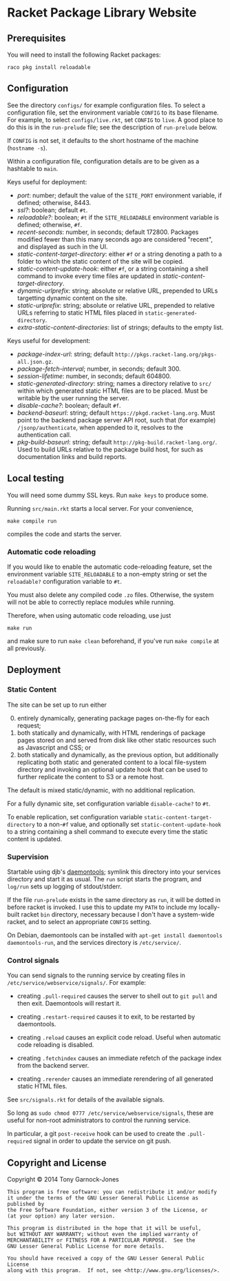 # Racket Package Library Website

## Prerequisites

You will need to install the following Racket packages:

    raco pkg install reloadable

## Configuration

See the directory `configs/` for example configuration files. To
select a configuration file, set the environment variable `CONFIG` to
its base filename. For example, to select `configs/live.rkt`, set
`CONFIG` to `live`. A good place to do this is in the `run-prelude`
file; see the description of `run-prelude` below.

If `CONFIG` is not set, it defaults to the short hostname of the
machine (`hostname -s`).

Within a configuration file, configuration details are to be given as
a hashtable to `main`.

Keys useful for deployment:

 - *port*: number; default the value of the `SITE_PORT` environment
   variable, if defined; otherwise, 8443.
 - *ssl?*: boolean; default `#t`.
 - *reloadable?*: boolean; `#t` if the `SITE_RELOADABLE` environment
   variable is defined; otherwise, `#f`.
 - *recent-seconds*: number, in seconds; default 172800. Packages
   modified fewer than this many seconds ago are considered "recent",
   and displayed as such in the UI.
 - *static-content-target-directory*: either `#f` or a string denoting
   a path to a folder to which the static content of the site will be
   copied.
 - *static-content-update-hook*: either `#f`, or a string containing a
   shell command to invoke every time files are updated in
   *static-content-target-directory*.
 - *dynamic-urlprefix*: string; absolute or relative URL, prepended to
   URLs targetting dynamic content on the site.
 - *static-urlprefix*: string; absolute or relative URL, prepended to
   relative URLs referring to static HTML files placed in
   `static-generated-directory`.
 - *extra-static-content-directories*: list of strings; defaults to
   the empty list.

Keys useful for development:

 - *package-index-url*: string; default
   `http://pkgs.racket-lang.org/pkgs-all.json.gz`.
 - *package-fetch-interval*; number, in seconds; default 300.
 - *session-lifetime*: number, in seconds; default 604800.
 - *static-generated-directory*: string; names a directory relative to
   `src/` within which generated static HTML files are to be placed.
   Must be writable by the user running the server.
 - *disable-cache?*: boolean; default `#f`.
 - *backend-baseurl*: string; default `https://pkgd.racket-lang.org`.
   Must point to the backend package server API root, such that (for
   example) `/jsonp/authenticate`, when appended to it, resolves to
   the authentication call.
 - *pkg-build-baseurl*: string; default
   `http://pkg-build.racket-lang.org/`. Used to build URLs relative to
   the package build host, for such as documentation links and build
   reports.

## Local testing

You will need some dummy SSL keys. Run `make keys` to produce some.

Running `src/main.rkt` starts a local server. For your convenience,

    make compile run

compiles the code and starts the server.

### Automatic code reloading

If you would like to enable the automatic code-reloading feature, set
the environment variable `SITE_RELOADABLE` to a non-empty string or
set the `reloadable?` configuration variable to `#t`.

You must also delete any compiled code `.zo` files. Otherwise, the
system will not be able to correctly replace modules while running.

Therefore, when using automatic code reloading, use just

    make run

and make sure to run `make clean` beforehand, if you've run `make
compile` at all previously.

## Deployment

### Static Content

The site can be set up to run either

 0. entirely dynamically, generating package pages on-the-fly for each
    request;
 0. both statically and dynamically, with HTML renderings of package
    pages stored on and served from disk like other static resources
    such as Javascript and CSS; or
 0. both statically and dynamically, as the previous option, but
    additionally replicating both static and generated content to a
    local file-system directory and invoking an optional update hook
    that can be used to further replicate the content to S3 or a
    remote host.

The default is mixed static/dynamic, with no additional replication.

For a fully dynamic site, set configuration variable `disable-cache?`
to `#t`.

To enable replication, set configuration variable
`static-content-target-directory` to a non-`#f` value, and optionally
set `static-content-update-hook` to a string containing a shell
command to execute every time the static content is updated.

### Supervision

Startable using djb's [daemontools](http://cr.yp.to/daemontools.html);
symlink this directory into your services directory and start it as
usual. The `run` script starts the program, and `log/run` sets up
logging of stdout/stderr.

If the file `run-prelude` exists in the same directory as `run`, it
will be dotted in before racket is invoked. I use this to update my
`PATH` to include my locally-built racket `bin` directory, necessary
because I don't have a system-wide racket, and to select an
appropriate `CONFIG` setting.

On Debian, daemontools can be installed with `apt-get install
daemontools daemontools-run`, and the services directory is
`/etc/service/`.

### Control signals

You can send signals to the running service by creating files in
`/etc/service/webservice/signals/`. For example:

 - creating `.pull-required` causes the server to shell out to `git
   pull` and then exit. Daemontools will restart it.

 - creating `.restart-required` causes it to exit, to be restarted by
   daemontools.

 - creating `.reload` causes an explicit code reload. Useful when
   automatic code reloading is disabled.

 - creating `.fetchindex` causes an immediate refetch of the package
   index from the backend server.

 - creating `.rerender` causes an immediate rerendering of all
   generated static HTML files.

See `src/signals.rkt` for details of the available signals.

So long as `sudo chmod 0777 /etc/service/webservice/signals`, these
are useful for non-root administrators to control the running service.

In particular, a git `post-receive` hook can be used to create the
`.pull-required` signal in order to update the service on git push.

## Copyright and License

Copyright &copy; 2014 Tony Garnock-Jones

    This program is free software: you can redistribute it and/or modify
    it under the terms of the GNU Lesser General Public License as published by
    the Free Software Foundation, either version 3 of the License, or
    (at your option) any later version.

    This program is distributed in the hope that it will be useful,
    but WITHOUT ANY WARRANTY; without even the implied warranty of
    MERCHANTABILITY or FITNESS FOR A PARTICULAR PURPOSE.  See the
    GNU Lesser General Public License for more details.

    You should have received a copy of the GNU Lesser General Public License
    along with this program.  If not, see <http://www.gnu.org/licenses/>.
